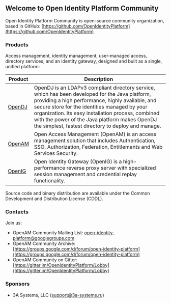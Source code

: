 ## Welcome to Open Identity Platform Community
Open Identity Platform Community is open-source community organization, based in GitHub: [https://github.com/OpenIdentityPlatform](https://github.com/OpenIdentityPlatform)

### Products
Access management, identity management, user-managed access, directory services, and an identity gateway, designed and built as a single, unified platform:

Product | Description 
--------|-------------
[OpenDJ](https://github.com/OpenIdentityPlatform/OpenDJ/blob/master/README.md) | OpenDJ is an LDAPv3 compliant directory service, which has been developed for the Java platform, providing a high performance, highly available, and secure store for the identities managed by your organization. Its easy installation process, combined with the power of the Java platform makes OpenDJ the simplest, fastest directory to deploy and manage.
[OpenAM](https://github.com/OpenIdentityPlatform/OpenAM/blob/master/README.md) | Open Access Management (OpenAM) is an access management solution that includes Authentication, SSO, Authorization, Federation, Entitlements and Web Services Security.
[OpenIG](https://github.com/OpenIdentityPlatform/OpenIG/blob/master/README.md) | Open Identity Gateway (OpenIG) is a high-performance reverse proxy server with specialized session management and credential replay functionality.

Source code and binary distribution are available under the Common Development and Distribution License (CDDL).

### Contacts
Join us:
* OpenAM Community Mailing List: [open-identity-platform@googlegroups.com](mailto://open-identity-platform@googlegroups.com)
* OpenAM Community Archive: [https://groups.google.com/d/forum/open-identity-platform](https://groups.google.com/d/forum/open-identity-platform)
* OpenAM Community on Gitter: [https://gitter.im/OpenIdentityPlatform/Lobby](https://gitter.im/OpenIdentityPlatform/Lobby)

### Sponsors
* 3A Systems, LLC ([support@3a-systems.ru](support@openam.org.ru))
